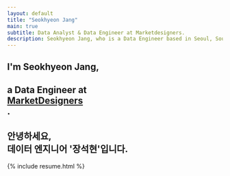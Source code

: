 ```yaml
---
layout: default
title: "Seokhyeon Jang"
main: true
subtitle: Data Analyst & Data Engineer at Marketdesigners.
description: Seokhyeon Jang, who is a Data Engineer based in Seoul, South Korea. | '장석현' 데이터 엔지니어입니다. 마켓디자이너스에서 일합니다.
---
```


<div class="intro-animation">
<section class="explanation">
    <h1 class="intro">
    I'm Seokhyeon Jang,
    </h1>
    <h1 class="intro">a Data Engineer at 
        <div class="intro-link">
            <a class="transition" href="https://marketdesigners.com/" target="_blank">
                MarketDesigners
            </a>
            <div class="underline-mask transition"></div>
            <div class="underline"></div>
        </div>.
    </h1>
    <h2 class="intro">안녕하세요,<br> 데이터 엔지니어 '장석현'입니다. </h2>
</section>
</div>

{% include resume.html %}
